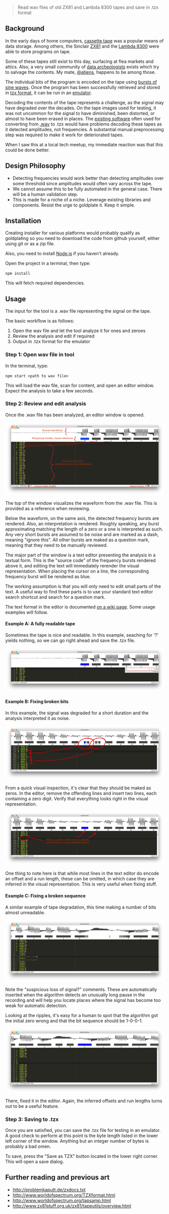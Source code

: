 > Read wav files of old ZX81 and Lambda 8300 tapes and save in .tzx format

## Background

In the early days of home computers, [cassette tape](https://en.wikipedia.org/wiki/Compact_Cassette) was a popular means of data storage. Among others, the Sinclair [ZX81](https://en.wikipedia.org/wiki/ZX81) and the [Lambda 8300](https://en.wikipedia.org/wiki/Lambda_8300) were able to store programs on tape.

Some of these tapes still exist to this day, surfacing at flea markets and attics. Also, a very small community of [data archeologists](https://en.wikipedia.org/wiki/Data_archaeology) exists which try to salvage the contents. My mate, [@atjens](https://twitter.com/atjens), happens to be among those.

The individual bits of the program is encoded on the tape using [bursts of sine waves](http://www.worldofspectrum.org/tapsamp.html). Once the program has been successfully retrieved and stored in [tzx format](http://www.worldofspectrum.org/TZXformat.html), it can be run in an [emulator](http://www.zx81.nl/).

Decoding the contents of the tape represents a challenge, as the signal may have degraded over the decades. On the tape images used for testing, it was not uncommon for the signal to have diminished, been distorted, or almost to have been erased in places. The [existing software](http://www.zx81stuff.org.uk/zx81/tapeutils/overview.html) often used for converting from [.wav](https://en.wikipedia.org/wiki/WAV) to .tzx would have problems decoding these tapes as it detected amplitudes, not frequencies. A substantial manual preprocessing step was required to make it work for deteriorated tapes.

When I saw this at a local tech meetup, my immediate reaction was that this could be done better.

## Design Philosophy
- Detecting frequencies would work better than detecting amplitudes over some threshold since amplitudes would often vary across the tape.
- We cannot assume this to be fully automated in the general case. There will be a human validation step.
- This is made for a niche of a niche. Leverage existing libraries and components. Resist the urge to goldplate it. Keep it simple.

## Installation
Creating installer for various platforms would probably qualify as goldplating so you need to download the code from github yourself, either using git or as a zip file.

Also, you need to install [Node.js](https://nodejs.org/en/) if you haven't already.

Open the project in a terminal, then type:

`npm install`

This will fetch required dependencies.

## Usage
The input for the tool is a .wav file representing the signal on the tape.

The basic workflow is as follows:
1. Open the wav file and let the tool analyze it for ones and zeroes
2. Review the analysis and edit if required
3. Output in .tzx format for the emulator

### Step 1: Open wav file in tool

In the terminal, type:

`npm start <path to wav file>`

This will load the wav file, scan for content, and open an editor window. Expect the analysis to take a few seconds.

### Step 2: Review and edit analysis

Once the .wav file has been analyzed, an editor window is opened.

![editor window](README/editor_window.png)

The top of the window visualizes the waveform from the .wav file. This is provided as a reference when reviewing.

Below the waveform, on the same axis, the detected frequency bursts are rendered. Also, an interpretation is rendered. Roughly speaking, any burst approximating matching the length of a zero or a one is interpreted as such. Any very short bursts are assumed to be noise and are marked as a dash, meaning "ignore this". All other bursts are maked as a question mark, meaning that they need to be manually reviewed.

The major part of the window is a text editor presenting the analysis in a textual form. This is the "source code" of the frequency bursts rendered above it, and editing the text will immediately rerender the visual representation. When placing the cursor on a line, the corresponding frequency burst will be rendered as blue.

The working assumption is that you will only need to edit small parts of the text. A useful way to find these parts is to use your standard text editor search shortcut and search for a question mark.

The text format in the editor is documented [on a wiki page](https://github.com/mvindahl/zx81-dat-tape-reader/wiki/Editor-format). Some usage examples will follow.

#### Example A: A fully readable tape
Sometimes the tape is nice and readable. In this example, seaching for '?' yields nothing, so we can go right ahead and save the .tzx file.

![fully readable tape](README/readable_tape.png)

#### Example B: Fixing broken bits
In this example, the signal was degraded for a short duration and the analysis interpreted it as noise.

![broken bits](README/broken_bits.png)

From a quick visual inspection, it's clear that they should be maked as zeros. In the editor, remove the offending lines and insert two lines, each containing a zero digit. Verify that everything looks right in the visual representation.

![broken bits fixed](README/broken_bits_fixed.png)

One thing to note here is that while most lines in the text editor do encode an offset and a run length, these can be omitted, in which case they are inferred in the visual representation. This is very useful when fixing stuff.

#### Example C: Fixing a broken sequence
A similar example of tape degradation, this time making a number of bits almost unreadable.

![broken sequence](README/broken_sequence.png)

Note the "suspicious loss of signal?" comments. These are automatically inserted when the algorithm detects an unusually long pause in the recording and will help you locate places where the signal has become too weak for automatic detection.

Looking at the ripples, it's easy for a human to spot that the algorithm got the initial zero wrong and that the bit sequence should be 1-0-0-1.

![broken sequence fixed](README/broken_sequence_fixed.png)

There, fixed it in the editor. Again, the inferred offsets and run lengths turns out to be a useful feature.

### Step 3: Saving to .tzx

Once you are satisfied, you can save the .tzx file for testing in an emulator. A good check to perform at this point is the byte length listed in the lower left corner of the window. Anything but an integer number of bytes is probably a bad omen.

To save, press the "Save as TZX" button located in the lower right corner. This will open a save dialog.

## Further reading and previous art
- http://problemkaputt.de/zxdocs.txt
- http://www.worldofspectrum.org/TZXformat.html
- http://www.worldofspectrum.org/tapsamp.html
- http://www.zx81stuff.org.uk/zx81/tapeutils/overview.html
